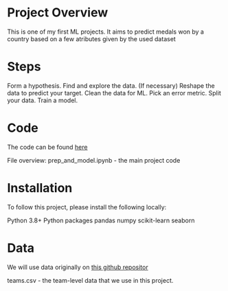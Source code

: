 # Project Overview
This is one of my first ML projects. It aims to predict medals won by a country based on a few atributes given by the used dataset

# Steps
Form a hypothesis.
Find and explore the data.
(If necessary) Reshape the data to predict your target.
Clean the data for ML.
Pick an error metric.
Split your data.
Train a model.

# Code
The code can be found [here](https://github.com/lucasrabay/oly-medals)

File overview:
prep_and_model.ipynb - the main project code

# Installation
To follow this project, please install the following locally:

Python 3.8+
Python packages
pandas
numpy
scikit-learn
seaborn

# Data

We will use data originally on [this github repositor](https://github.com/dataquestio/project-walkthroughs/blob/master/beginner_ml)

teams.csv - the team-level data that we use in this project.